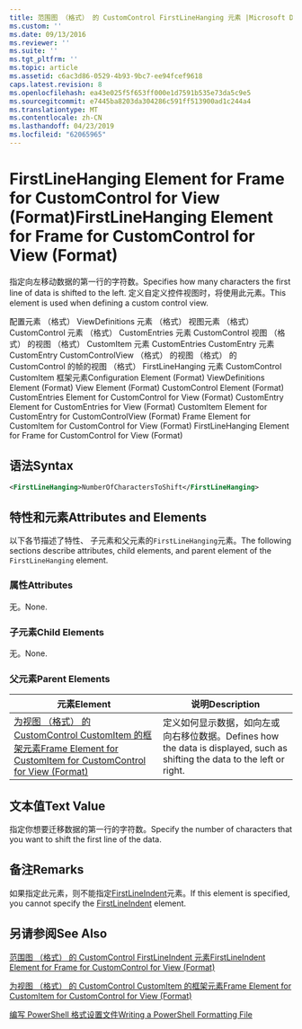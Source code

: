 ```yaml
---
title: 范围图 （格式） 的 CustomControl FirstLineHanging 元素 |Microsoft Docs
ms.custom: ''
ms.date: 09/13/2016
ms.reviewer: ''
ms.suite: ''
ms.tgt_pltfrm: ''
ms.topic: article
ms.assetid: c6ac3d86-0529-4b93-9bc7-ee94fcef9618
caps.latest.revision: 8
ms.openlocfilehash: ea43e025f5f653ff000e1d7591b535e73da5c9e5
ms.sourcegitcommit: e7445ba8203da304286c591ff513900ad1c244a4
ms.translationtype: MT
ms.contentlocale: zh-CN
ms.lasthandoff: 04/23/2019
ms.locfileid: "62065965"
---
```

# <a name="firstlinehanging-element-for-frame-for-customcontrol-for-view-format"></a><span data-ttu-id="0be41-102">FirstLineHanging Element for Frame for CustomControl for View (Format)</span><span class="sxs-lookup"><span data-stu-id="0be41-102">FirstLineHanging Element for Frame for CustomControl for View (Format)</span></span>

<span data-ttu-id="0be41-103">指定向左移动数据的第一行的字符数。</span><span class="sxs-lookup"><span data-stu-id="0be41-103">Specifies how many characters the first line of data is shifted to the left.</span></span> <span data-ttu-id="0be41-104">定义自定义控件视图时，将使用此元素。</span><span class="sxs-lookup"><span data-stu-id="0be41-104">This element is used when defining a custom control view.</span></span>

<span data-ttu-id="0be41-105">配置元素 （格式） ViewDefinitions 元素 （格式） 视图元素 （格式） CustomControl 元素 （格式） CustomEntries 元素 CustomControl 视图 （格式） 的视图 （格式） CustomItem 元素 CustomEntries CustomEntry 元素CustomEntry CustomControlView （格式） 的视图 （格式） 的 CustomControl 的帧的视图 （格式） FirstLineHanging 元素 CustomControl CustomItem 框架元素</span><span class="sxs-lookup"><span data-stu-id="0be41-105">Configuration Element (Format) ViewDefinitions Element (Format) View Element (Format) CustomControl Element (Format) CustomEntries Element for CustomControl for View (Format) CustomEntry Element for CustomEntries for View (Format) CustomItem Element for CustomEntry for CustomControlView (Format) Frame Element for CustomItem for CustomControl for View (Format) FirstLineHanging Element for Frame for CustomControl for View (Format)</span></span>

## <a name="syntax"></a><span data-ttu-id="0be41-106">语法</span><span class="sxs-lookup"><span data-stu-id="0be41-106">Syntax</span></span>

```xml
<FirstLineHanging>NumberOfCharactersToShift</FirstLineHanging>
```

## <a name="attributes-and-elements"></a><span data-ttu-id="0be41-107">特性和元素</span><span class="sxs-lookup"><span data-stu-id="0be41-107">Attributes and Elements</span></span>

<span data-ttu-id="0be41-108">以下各节描述了特性、 子元素和父元素的`FirstLineHanging`元素。</span><span class="sxs-lookup"><span data-stu-id="0be41-108">The following sections describe attributes, child elements, and parent element of the `FirstLineHanging` element.</span></span>

### <a name="attributes"></a><span data-ttu-id="0be41-109">属性</span><span class="sxs-lookup"><span data-stu-id="0be41-109">Attributes</span></span>

<span data-ttu-id="0be41-110">无。</span><span class="sxs-lookup"><span data-stu-id="0be41-110">None.</span></span>

### <a name="child-elements"></a><span data-ttu-id="0be41-111">子元素</span><span class="sxs-lookup"><span data-stu-id="0be41-111">Child Elements</span></span>

<span data-ttu-id="0be41-112">无。</span><span class="sxs-lookup"><span data-stu-id="0be41-112">None.</span></span>

### <a name="parent-elements"></a><span data-ttu-id="0be41-113">父元素</span><span class="sxs-lookup"><span data-stu-id="0be41-113">Parent Elements</span></span>

|<span data-ttu-id="0be41-114">元素</span><span class="sxs-lookup"><span data-stu-id="0be41-114">Element</span></span>|<span data-ttu-id="0be41-115">说明</span><span class="sxs-lookup"><span data-stu-id="0be41-115">Description</span></span>|
|-------------|-----------------|
|[<span data-ttu-id="0be41-116">为视图 （格式） 的 CustomControl CustomItem 的框架元素</span><span class="sxs-lookup"><span data-stu-id="0be41-116">Frame Element for CustomItem for CustomControl for View (Format)</span></span>](./frame-element-for-customitem-for-customcontrol-for-view-format.md)|<span data-ttu-id="0be41-117">定义如何显示数据，如向左或向右移位数据。</span><span class="sxs-lookup"><span data-stu-id="0be41-117">Defines how the data is displayed, such as shifting the data to the left or right.</span></span>|

## <a name="text-value"></a><span data-ttu-id="0be41-118">文本值</span><span class="sxs-lookup"><span data-stu-id="0be41-118">Text Value</span></span>

<span data-ttu-id="0be41-119">指定你想要迁移数据的第一行的字符数。</span><span class="sxs-lookup"><span data-stu-id="0be41-119">Specify the number of characters that you want to shift the first line of the data.</span></span>

## <a name="remarks"></a><span data-ttu-id="0be41-120">备注</span><span class="sxs-lookup"><span data-stu-id="0be41-120">Remarks</span></span>

<span data-ttu-id="0be41-121">如果指定此元素，则不能指定[FirstLineIndent](./firstlineindent-element-for-frame-for-customcontrol-for-view-format.md)元素。</span><span class="sxs-lookup"><span data-stu-id="0be41-121">If this element is specified, you cannot specify the [FirstLineIndent](./firstlineindent-element-for-frame-for-customcontrol-for-view-format.md) element.</span></span>

## <a name="see-also"></a><span data-ttu-id="0be41-122">另请参阅</span><span class="sxs-lookup"><span data-stu-id="0be41-122">See Also</span></span>

[<span data-ttu-id="0be41-123">范围图 （格式） 的 CustomControl FirstLineIndent 元素</span><span class="sxs-lookup"><span data-stu-id="0be41-123">FirstLineIndent Element for Frame for CustomControl for View (Format)</span></span>](./firstlineindent-element-for-frame-for-customcontrol-for-view-format.md)

[<span data-ttu-id="0be41-124">为视图 （格式） 的 CustomControl CustomItem 的框架元素</span><span class="sxs-lookup"><span data-stu-id="0be41-124">Frame Element for CustomItem for CustomControl for View (Format)</span></span>](./frame-element-for-customitem-for-customcontrol-for-view-format.md)

[<span data-ttu-id="0be41-125">编写 PowerShell 格式设置文件</span><span class="sxs-lookup"><span data-stu-id="0be41-125">Writing a PowerShell Formatting File</span></span>](./writing-a-powershell-formatting-file.md)
